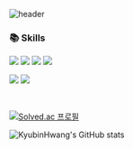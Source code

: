 ![header](https://capsule-render.vercel.app/api?type=waving&color=gradient&customColorList=0,2,2,5,30&height=300&section=header&text=Kyubin's%20Github&fontSize=90)

<h3>📚 Skills</h1>
<div>
  <img
  src="https://img.shields.io/badge/HTML5-E34F26?style=flat-square&logo=HTML5&logoColor=white"
/>
  <img src="https://img.shields.io/badge/CSS-1572B6?style=flat-square&logo=CSS3&logoColor=white"/>
  <img src="https://img.shields.io/badge/JavaScript-F7DF1E?style=flat-square&logo=JavaScript&logoColor=black"/>
  
  <img src="https://img.shields.io/badge/C++-7EF7BF?style=flat-square&logo=c%2B%2B&logoColor=white"/>
  
<img src="https://img.shields.io/badge/Flutter-02569B?style=flat-square&logo=flutter&logoColor=white"/>   <img src="https://img.shields.io/badge/ReactNative-61DAFB?style=flat-square&logo=react&logoColor=white"/>
</div>
<br/>

[![Solved.ac 프로필](http://mazassumnida.wtf/api/v2/generate_badge?boj=kyubin0209)](https://solved.ac/kyubin0209/)

![KyubinHwang's GitHub stats](https://github-readme-stats.vercel.app/api?username=KyubinHwang&theme=flag-india&show_icons=true)

<!--
**KyubinHwang/KyubinHwang** is a ✨ _special_ ✨ repository because its `README.md` (this file) appears on your GitHub profile.

Here are some ideas to get you started:

- 🔭 I’m currently working on ...
- 🌱 I’m currently learning ...
- 👯 I’m looking to collaborate on ...
- 🤔 I’m looking for help with ...
- 💬 Ask me about ...
- 📫 How to reach me: ...
- 😄 Pronouns: ...
- ⚡ Fun fact: ...
-->
